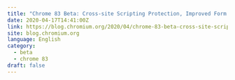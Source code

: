 ```yaml
---
title: "Chrome 83 Beta: Cross-site Scripting Protection, Improved Form Controls, and Safe Cross-origin Resource Sharing"
date: 2020-04-17T14:41:00Z
link: https://blog.chromium.org/2020/04/chrome-83-beta-cross-site-scripting.html?utm_medium=RSS&utm_source=news.12bit.vn
site: blog.chromium.org
language: English
category:
  - beta
  - chrome 83
draft: false
---
```

